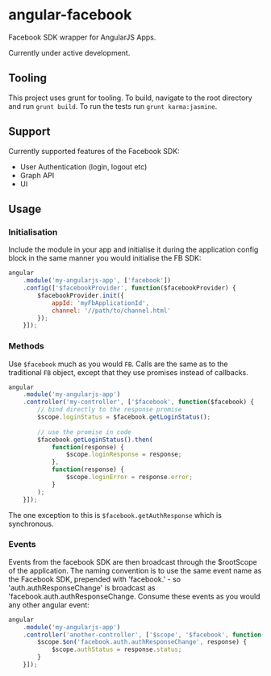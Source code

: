 # angular-facebook

Facebook SDK wrapper for AngularJS Apps.

Currently under active development.

## Tooling

This project uses grunt for tooling. To build, navigate to the root directory and run `grunt build`. To run the tests run `grunt karma:jasmine`.

## Support

Currently supported features of the Facebook SDK:

* User Authentication (login, logout etc)
* Graph API
* UI

## Usage

### Initialisation

Include the module in your app and initialise it during the application config block in the same manner you would initialise the FB SDK:

```javascript
angular
    .module('my-angularjs-app', ['facebook'])
    .config(['$facebookProvider', function($facebookProvider) {
        $facebookProvider.init({
            appId: 'myFbApplicationId',
            channel: '//path/to/channel.html'
        });
    }]);
```

### Methods

Use `$facebook` much as you would `FB`. Calls are the same as to the traditional `FB` object, except that they use promises instead of callbacks.

```javascript
angular
    .module('my-angularjs-app')
    .controller('my-controller', ['$facebook', function($facebook) {
        // bind directly to the response promise
        $scope.loginStatus = $facebook.getLoginStatus();
        
        // use the promise in code
        $facebook.getLoginStatus().then(
            function(response) {
                $scope.loginResponse = response;
            },
            function(response) {
                $scope.loginError = response.error;
            }
        );
    }]);
```

The one exception to this is `$facebook.getAuthResponse` which is synchronous.

### Events

Events from the facebook SDK are then broadcast through the $rootScope of the application. The naming convention is to use the same event name as the Facebook SDK, prepended with 'facebook.' - so 'auth.authResponseChange' is broadcast as 'facebook.auth.authResponseChange. Consume these events as you would any other angular event:

```javascript
angular
    .module('my-angularjs-app')
    .controller('another-controller', ['$scope', '$facebook', function($scope, $facebook) {
        $scope.$on('facebook.auth.authResponseChange', response) {
            $scope.authStatus = response.status;
        }
    }]);
```
